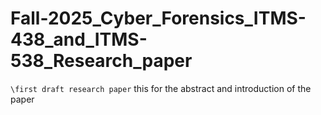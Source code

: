 # Fall-2025_Cyber_Forensics_ITMS-438_and_ITMS-538_Research_paper

`\first draft research paper`
this for the abstract and introduction of the paper 

